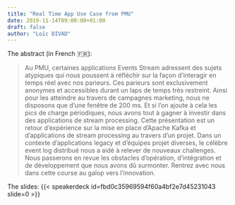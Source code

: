 ```yaml
---
title: "Real Time App Use Case from PMU"
date: 2019-11-14T09:00:00+01:00
draft: false
author: "Loïc DIVAD"
---
```

The abstract (in French 🇫🇷):
> Au PMU, certaines applications Events Stream adressent des sujets atypiques qui nous poussent à réfléchir sur la façon d’interagir en temps réel avec nos parieurs. Ces parieurs sont exclusivement anonymes et accessibles durant un laps de temps très restreint. Ainsi pour les atteindre au travers de campagnes marketing, nous ne disposons que d’une fenêtre de 200 ms. Et si l’on ajoute à cela les pics de charge périodiques, nous avons tout à gagner à investir dans des applications de stream processing. Cette présentation est un retour d’expérience sur la mise en place d’Apache Kafka et d’applications de stream processing au travers d’un projet. Dans un contexte d’applications legacy et d’équipes projet diverses, le célèbre event log distribué nous a aidé à relever de nouveaux challenges. Nous passerons en revue les obstacles d’opération, d’intégration et de développement que nous avons dû surmonter. Rentrez avec nous dans cette course au galop vers l’innovation.

The slides:
{{< speakerdeck id=fbd0c35969594f60a4bf2e7d45231043 slide=0 >}}